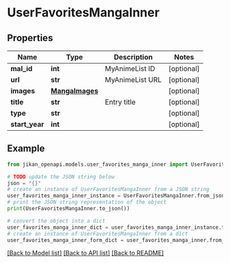 # UserFavoritesMangaInner


## Properties

Name | Type | Description | Notes
------------ | ------------- | ------------- | -------------
**mal_id** | **int** | MyAnimeList ID | [optional] 
**url** | **str** | MyAnimeList URL | [optional] 
**images** | [**MangaImages**](MangaImages.md) |  | [optional] 
**title** | **str** | Entry title | [optional] 
**type** | **str** |  | [optional] 
**start_year** | **int** |  | [optional] 

## Example

```python
from jikan_openapi.models.user_favorites_manga_inner import UserFavoritesMangaInner

# TODO update the JSON string below
json = "{}"
# create an instance of UserFavoritesMangaInner from a JSON string
user_favorites_manga_inner_instance = UserFavoritesMangaInner.from_json(json)
# print the JSON string representation of the object
print(UserFavoritesMangaInner.to_json())

# convert the object into a dict
user_favorites_manga_inner_dict = user_favorites_manga_inner_instance.to_dict()
# create an instance of UserFavoritesMangaInner from a dict
user_favorites_manga_inner_form_dict = user_favorites_manga_inner.from_dict(user_favorites_manga_inner_dict)
```
[[Back to Model list]](../README.md#documentation-for-models) [[Back to API list]](../README.md#documentation-for-api-endpoints) [[Back to README]](../README.md)


